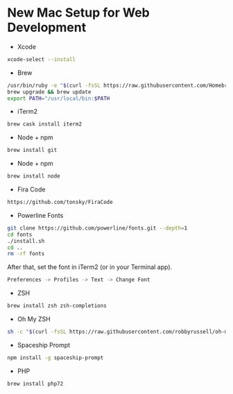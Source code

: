 # New Mac Setup for Web Development

- Xcode
```bash
xcode-select --install
```

- Brew

```bash
/usr/bin/ruby -e "$(curl -fsSL https://raw.githubusercontent.com/Homebrew/install/master/install)"
brew upgrade && brew update
export PATH="/usr/local/bin:$PATH
```

- iTerm2
```bash
brew cask install iterm2
```

- Node + npm

```bash
brew install git
```

- Node + npm

```bash
brew install node
```

- Fira Code

```bash
https://github.com/tonsky/FiraCode
```

- Powerline Fonts

```bash
git clone https://github.com/powerline/fonts.git --depth=1
cd fonts
./install.sh
cd ..
rm -rf fonts
```

After that, set the font in iTerm2 (or in your Terminal app).

```bash
Preferences -> Profiles -> Text -> Change Font
```

- ZSH

```bash
brew install zsh zsh-completions
```

- Oh My ZSH

```bash
sh -c "$(curl -fsSL https://raw.githubusercontent.com/robbyrussell/oh-my-zsh/master/tools/install.sh)"
```

- Spaceship Prompt

```bash
npm install -g spaceship-prompt
```

- PHP

```bash
brew install php72
```

